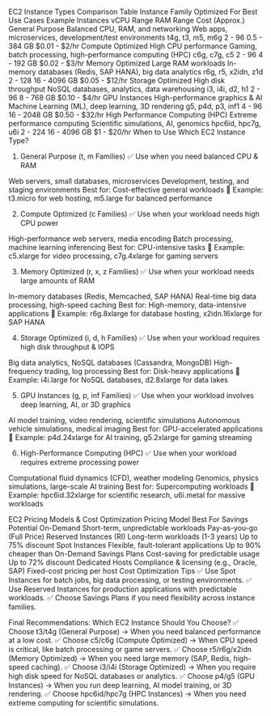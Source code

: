 EC2 Instance Types Comparison Table
Instance Family	Optimized For	Best Use Cases	Example Instances	vCPU Range	RAM Range	Cost (Approx.)
General Purpose	Balanced CPU, RAM, and networking	Web apps, microservices, development/test environments	t4g, t3, m5, m6g	2 - 96	0.5 - 384 GB	$0.01 - $2/hr
Compute Optimized	High CPU performance	Gaming, batch processing, high-performance computing (HPC)	c6g, c7g, c5	2 - 96	4 - 192 GB	$0.02 - $3/hr
Memory Optimized	Large RAM workloads	In-memory databases (Redis, SAP HANA), big data analytics	r6g, r5, x2idn, z1d	2 - 128	16 - 4096 GB	$0.05 - $12/hr
Storage Optimized	High disk throughput	NoSQL databases, analytics, data warehousing	i3, i4i, d2, h1	2 - 96	8 - 768 GB	$0.10 - $4/hr
GPU Instances	High-performance graphics & AI	Machine Learning (ML), deep learning, 3D rendering	g5, p4d, p3, inf1	4 - 96	16 - 2048 GB	$0.50 - $32/hr
High Performance Computing (HPC)	Extreme performance computing	Scientific simulations, AI, genomics	hpc6id, hpc7g, u6i	2 - 224	16 - 4096 GB	$1 - $20/hr
When to Use Which EC2 Instance Type?
1. General Purpose (t, m Families)
✅ Use when you need balanced CPU & RAM

Web servers, small databases, microservices
Development, testing, and staging environments
Best for: Cost-effective general workloads
🔹 Example: t3.micro for web hosting, m5.large for balanced performance

2. Compute Optimized (c Families)
✅ Use when your workload needs high CPU power

High-performance web servers, media encoding
Batch processing, machine learning inferencing
Best for: CPU-intensive tasks
🔹 Example: c5.xlarge for video processing, c7g.4xlarge for gaming servers

3. Memory Optimized (r, x, z Families)
✅ Use when your workload needs large amounts of RAM

In-memory databases (Redis, Memcached, SAP HANA)
Real-time big data processing, high-speed caching
Best for: High-memory, data-intensive applications
🔹 Example: r6g.8xlarge for database hosting, x2idn.16xlarge for SAP HANA

4. Storage Optimized (i, d, h Families)
✅ Use when your workload requires high disk throughput & IOPS

Big data analytics, NoSQL databases (Cassandra, MongoDB)
High-frequency trading, log processing
Best for: Disk-heavy applications
🔹 Example: i4i.large for NoSQL databases, d2.8xlarge for data lakes

5. GPU Instances (g, p, inf Families)
✅ Use when your workload involves deep learning, AI, or 3D graphics

AI model training, video rendering, scientific simulations
Autonomous vehicle simulations, medical imaging
Best for: GPU-accelerated applications
🔹 Example: p4d.24xlarge for AI training, g5.2xlarge for gaming streaming

6. High-Performance Computing (HPC)
✅ Use when your workload requires extreme processing power

Computational fluid dynamics (CFD), weather modeling
Genomics, physics simulations, large-scale AI training
Best for: Supercomputing workloads
🔹 Example: hpc6id.32xlarge for scientific research, u6i.metal for massive workloads

EC2 Pricing Models & Cost Optimization
Pricing Model	Best For	Savings Potential
On-Demand	Short-term, unpredictable workloads	Pay-as-you-go (Full Price)
Reserved Instances (RI)	Long-term workloads (1-3 years)	Up to 75% discount
Spot Instances	Flexible, fault-tolerant applications	Up to 90% cheaper than On-Demand
Savings Plans	Cost-saving for predictable usage	Up to 72% discount
Dedicated Hosts	Compliance & licensing (e.g., Oracle, SAP)	Fixed-cost pricing per host
Cost Optimization Tips
✅ Use Spot Instances for batch jobs, big data processing, or testing environments.
✅ Use Reserved Instances for production applications with predictable workloads.
✅ Choose Savings Plans if you need flexibility across instance families.

Final Recommendations: Which EC2 Instance Should You Choose?
✅ Choose t3/t4g (General Purpose) → When you need balanced performance at a low cost.
✅ Choose c5/c6g (Compute Optimized) → When CPU speed is critical, like batch processing or game servers.
✅ Choose r5/r6g/x2idn (Memory Optimized) → When you need large memory (SAP, Redis, high-speed caching).
✅ Choose i3/i4i (Storage Optimized) → When you require high disk speed for NoSQL databases or analytics.
✅ Choose p4/g5 (GPU Instances) → When you run deep learning, AI model training, or 3D rendering.
✅ Choose hpc6id/hpc7g (HPC Instances) → When you need extreme computing for scientific simulations.